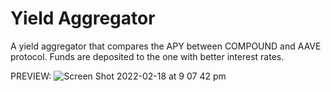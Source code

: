 # Yield Aggregator
A yield aggregator that compares the APY between COMPOUND and AAVE protocol. Funds are deposited to the one with better interest rates.

PREVIEW:
![Screen Shot 2022-02-18 at 9 07 42 pm](https://user-images.githubusercontent.com/50122869/154671422-c1243c95-9b6b-4a6d-be8b-4c1ca422579d.png)
